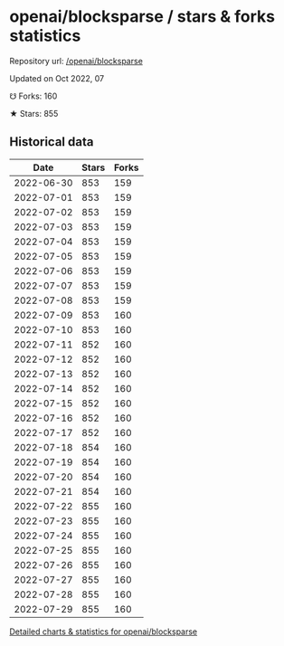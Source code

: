 # openai/blocksparse / stars & forks statistics

Repository url: [/openai/blocksparse](https://github.com/openai/blocksparse)

Updated on Oct 2022, 07

☋ Forks: 160

★ Stars: 855

## Historical data
| Date | Stars | Forks |
|------|-------|-------|
| 2022-06-30 | 853 | 159 | 
| 2022-07-01 | 853 | 159 | 
| 2022-07-02 | 853 | 159 | 
| 2022-07-03 | 853 | 159 | 
| 2022-07-04 | 853 | 159 | 
| 2022-07-05 | 853 | 159 | 
| 2022-07-06 | 853 | 159 | 
| 2022-07-07 | 853 | 159 | 
| 2022-07-08 | 853 | 159 | 
| 2022-07-09 | 853 | 160 | 
| 2022-07-10 | 853 | 160 | 
| 2022-07-11 | 852 | 160 | 
| 2022-07-12 | 852 | 160 | 
| 2022-07-13 | 852 | 160 | 
| 2022-07-14 | 852 | 160 | 
| 2022-07-15 | 852 | 160 | 
| 2022-07-16 | 852 | 160 | 
| 2022-07-17 | 852 | 160 | 
| 2022-07-18 | 854 | 160 | 
| 2022-07-19 | 854 | 160 | 
| 2022-07-20 | 854 | 160 | 
| 2022-07-21 | 854 | 160 | 
| 2022-07-22 | 855 | 160 | 
| 2022-07-23 | 855 | 160 | 
| 2022-07-24 | 855 | 160 | 
| 2022-07-25 | 855 | 160 | 
| 2022-07-26 | 855 | 160 | 
| 2022-07-27 | 855 | 160 | 
| 2022-07-28 | 855 | 160 | 
| 2022-07-29 | 855 | 160 | 


[Detailed charts & statistics for openai/blocksparse](https://reviewgithub.com/rep/openai/blocksparse)
